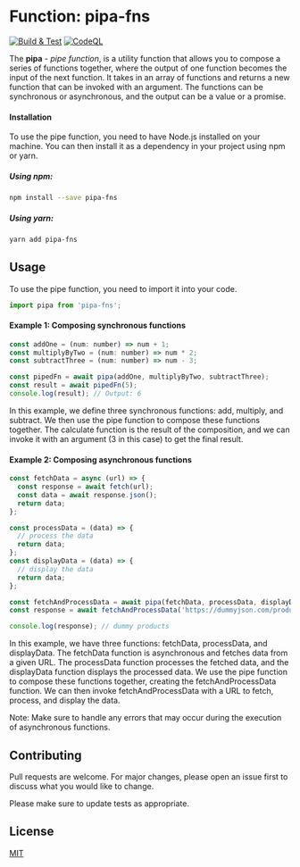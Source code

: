 # Function: pipa-fns
[![Build & Test](https://github.com/monkeymars/pipa-fns/actions/workflows/node-ci.yml/badge.svg)](https://github.com/monkeymars/pipa-fns/actions/workflows/node-ci.yml)
[![CodeQL](https://github.com/monkeymars/pipa-fns/actions/workflows/codeql.yml/badge.svg)](https://github.com/monkeymars/pipa-fns/actions/workflows/codeql.yml)


The **pipa** - _pipe function_, is a utility function that allows you to compose a series of functions together, where the output of one function becomes the input of the next function. It takes in an array of functions and returns a new function that can be invoked with an argument. The functions can be synchronous or asynchronous, and the output can be a value or a promise.

#### Installation

To use the pipe function, you need to have Node.js installed on your machine. You can then install it as a dependency in your project using npm or yarn.

##### Using npm:

```bash
npm install --save pipa-fns
```

##### Using yarn:

```bash
yarn add pipa-fns
```

## Usage

To use the pipe function, you need to import it into your code.

```javascript
import pipa from 'pipa-fns';
```

#### **Example 1**: Composing synchronous functions

```javascript
const addOne = (num: number) => num + 1;
const multiplyByTwo = (num: number) => num * 2;
const subtractThree = (num: number) => num - 3;

const pipedFn = await pipa(addOne, multiplyByTwo, subtractThree);
const result = await pipedFn(5);
console.log(result); // Output: 6
```

In this example, we define three synchronous functions: add, multiply, and subtract. We then use the pipe function to compose these functions together. The calculate function is the result of the composition, and we can invoke it with an argument (3 in this case) to get the final result.

#### **Example 2**: Composing asynchronous functions

```javascript
const fetchData = async (url) => {
  const response = await fetch(url);
  const data = await response.json();
  return data;
};

const processData = (data) => {
  // process the data
  return data;
};
const displayData = (data) => {
  // display the data
  return data;
};

const fetchAndProcessData = await pipa(fetchData, processData, displayData);
const response = await fetchAndProcessData('https://dummyjson.com/products');

console.log(response); // dummy products
```

In this example, we have three functions: fetchData, processData, and displayData. The fetchData function is asynchronous and fetches data from a given URL. The processData function processes the fetched data, and the displayData function displays the processed data. We use the pipe function to compose these functions together, creating the fetchAndProcessData function. We can then invoke fetchAndProcessData with a URL to fetch, process, and display the data.

Note: Make sure to handle any errors that may occur during the execution of asynchronous functions.

## Contributing

Pull requests are welcome. For major changes, please open an issue first
to discuss what you would like to change.

Please make sure to update tests as appropriate.

## License

[MIT](https://choosealicense.com/licenses/mit/)
